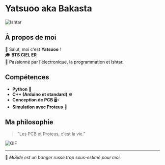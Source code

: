 # Yatsuoo aka Bakasta

![Ishtar](https://static.wikia.nocookie.net/one-piece-fan-fiction/images/e/e7/Fate_Ishtar_7.gif/revision/latest/scale-to-width-down/250?cb=20200108154220&path-prefix=fr)

## À propos de moi

👋 Salut, moi c'est **Yatsuoo** !  
🎓 **BTS CIEL ER**  
🔧 Passionné par l'électronique, la programmation et Ishtar.  

## Compétences

- **Python** 🐍
- **C++ (Arduino et standard)** ⚙️
- **Conception de PCB** 🖥️⚡
- **Simulation avec Proteus** 🔬

## Ma philosophie

> "Les PCB et Proteus, c'est la vie."

![GIF](https://www.labcenter.com/manualrouting/images/vDRC.gif.pagespeed.ce.xdK-_tXUBD.gif)

---

🚀 *MiSide est un banger russe trop sous-estimé pour moi.* 
